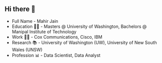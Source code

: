 ## Hi there 👋

- Full Name - Mahir Jain
- Education 👨‍🎓  - Masters @ University of Washington, Bachelors @ Manipal Institute of Technology
- Work 👨‍💼 - Cox Communications, Cisco, IBM
- Research 📚 - University of Washington (UW), University of New South Wales (UNSW)
- Profession 📊 - Data Scientist, Data Analyst

